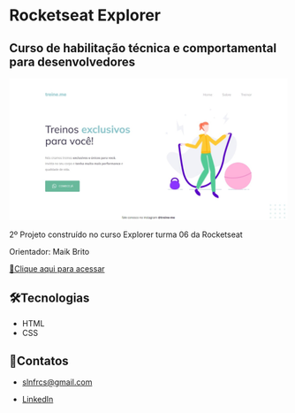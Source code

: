 ﻿# Rocketseat Explorer

## Curso de habilitação técnica e comportamental para desenvolvedores

![preview](/imagens/preview_treine-me.jpeg)

2º Projeto construído no curso Explorer turma 06 da Rocketseat

Orientador: Maik Brito

[🔗Clique aqui para acessar](https://suelenfrancis.github.io/meuprojeto02_explorer/)

## 🛠️Tecnologias

- HTML
- CSS

## 📧Contatos

- slnfrcs@gmail.com

- [LinkedIn](https://www.linkedin.com/in/suelenfrancisgomes/)
